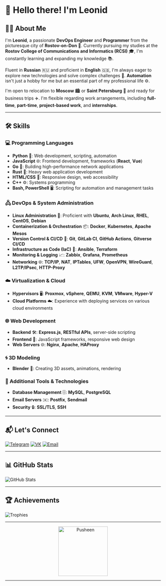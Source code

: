 # 👋 Hello there! I'm **Leonid**

## 🧑‍💻 About Me

I'm **Leonid**, a passionate **DevOps Engineer** and **Programmer** from the picturesque city of **Rostov-on-Don** 🌆. Currently pursuing my studies at the **Rostov College of Communications and Informatics (RCSI)** 🎓, I'm constantly learning and expanding my knowledge 📚.

Fluent in **Russian** 🇷🇺 and proficient in **English** 🇬🇧, I'm always eager to explore new technologies and solve complex challenges 🚀. **Automation** isn't just a hobby for me but an essential part of my professional life ⚙️.

I'm open to relocation to **Moscow** 🏙️ or **Saint Petersburg** 🏰 and ready for business trips ✈️. I'm flexible regarding work arrangements, including **full-time**, **part-time**, **project-based work**, and **internships**.

---

## 🛠️ Skills

### 💻 Programming Languages

- **Python** 🐍: Web development, scripting, automation
- **JavaScript** 🌐: Frontend development, frameworks (**React**, **Vue**)
- **Go** 🚀: Building high-performance network applications
- **Rust** 🦀: Heavy web application development
- **HTML/CSS** 🎨: Responsive design, web accessibility
- **C++** ⚙️: Systems programming
- **Bash, PowerShell** 🖥️: Scripting for automation and management tasks

### 🖧 DevOps & System Administration

- **Linux Administration** 🐧: Proficient with **Ubuntu**, **Arch Linux**, **RHEL**, **CentOS**, **Debian**
- **Containerization & Orchestration** 📦: **Docker**, **Kubernetes**, **Apache Mesos**
- **Version Control & CI/CD** 🔄: **Git**, **GitLab CI**, **GitHub Actions**, **Gitverse CI/CD**
- **Infrastructure as Code (IaC)** 📜: **Ansible**, **Terraform**
- **Monitoring & Logging** 📈: **Zabbix**, **Grafana**, **Prometheus**
- **Networking** 🌐: **TCP/IP**, **NAT**, **IPTables**, **UFW**, **OpenVPN**, **WireGuard**, **L2TP/IPsec**, **HTTP-Proxy**

### ☁️ Virtualization & Cloud

- **Hypervisors** 🖥️: **Proxmox**, **vSphere**, **QEMU**, **KVM**, **VMware**, **Hyper-V**
- **Cloud Platforms** ☁️: Experience with deploying services on various cloud environments

### 🌐 Web Development

- **Backend** 🛠️: **Express.js**, **RESTful APIs**, server-side scripting
- **Frontend** 🎨: JavaScript frameworks, responsive web design
- **Web Servers** 🌐: **Nginx**, **Apache**, **HAProxy**

### 🌀 3D Modeling

- **Blender** 🎥: Creating 3D assets, animations, rendering

### 🔧 Additional Tools & Technologies

- **Database Management** 🗄️: **MySQL**, **PostgreSQL**
- **Email Servers** ✉️: **Postfix**, **Sendmail**
- **Security** 🔒: **SSL/TLS**, **SSH**

---

## 📬 Let's Connect

[![Telegram](https://img.shields.io/badge/Telegram-%2326A5E4.svg?&style=for-the-badge&logo=telegram&logoColor=white)](https://t.me/horvitz)
[![VK](https://img.shields.io/badge/VK-%234680C2.svg?&style=for-the-badge&logo=vk&logoColor=white)](https://vk.com/horvitz/)
[![Email](https://img.shields.io/badge/Email-D14836?style=for-the-badge&logo=gmail&logoColor=white)](mailto:horvitz@dvorfs.ru)

---

## 📊 GitHub Stats

![GitHub Stats](https://github-readme-stats.vercel.app/api?username=horv1tz&count_private=false&show_icons=true&bg_color=22272E&text_color=9F9F9F&title_color=00E6FE&icon_color=00E6FE)

---

## 🏆 Achievements

![Trophies](https://github-profile-trophy.vercel.app/?username=horv1tz&theme=monokai&no-frame=true)

---

<p align="center">
  <img src="https://user-images.githubusercontent.com/22280294/179611382-5704fe4f-ef8c-40f2-b868-5921cfb56da6.png" alt="Pusheen" height="160px">
</p>

---


